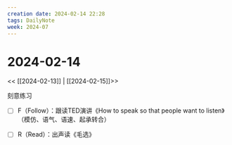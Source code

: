```yaml
---
creation date: 2024-02-14 22:28
tags: DailyNote
week: 2024-07
---
```


# 2024-02-14

<< [[2024-02-13]] | [[2024-02-15]]>>

刻意练习
- [ ] F（Follow）：跟读TED演讲《How to speak so that people want to listen》（模仿、语气、语速、起承转合）
- [ ] R（Read）：出声读《毛选》

